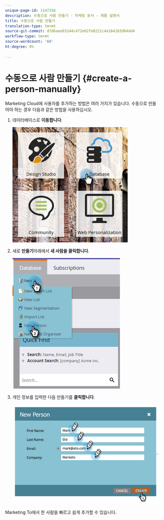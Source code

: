 ```yaml
---
unique-page-id: 1147316
description: 수동으로 사람 만들기 - 마케팅 문서 - 제품 설명서
title: 수동으로 사람 만들기
translation-type: tm+mt
source-git-commit: d7d6aee63144c472e02fe0221c4a164183d04dd4
workflow-type: tm+mt
source-wordcount: '68'
ht-degree: 0%

---
```



# 수동으로 사람 만들기 {#create-a-person-manually}

Marketing Cloud에 사용자를 추가하는 방법은 여러 가지가 있습니다. 수동으로 만들어야 하는 경우 다음과 같은 방법을 사용하십시오.

1. 데이터베이스로 **이동합니다**.

   ![](assets/db-1.png)

1. 새로 **만들기**&#x200B;아래에서 **새 사람을 클릭합니다**.

   ![](assets/two-2.png)

1. 개인 정보를 입력한 다음 만들기를 **클릭합니다**.

   ![](assets/three-2.png)

Marketing To에서 한 사람을 빠르고 쉽게 추가할 수 있습니다.